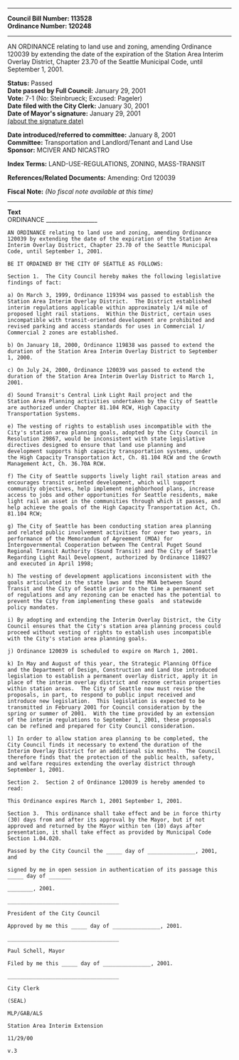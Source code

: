 * * * * *  
  
**Council Bill Number: [](#h0)[](#h2)113528**   
**Ordinance Number: 120248**  
  
* * * * *  
  
AN ORDINANCE relating to land use and zoning, amending Ordinance 120039 by extending the date of the expiration of the Station Area Interim Overlay District, Chapter 23.70 of the Seattle Municipal Code, until September 1, 2001.  
  
**Status:** Passed   
**Date passed by Full Council:** January 29, 2001   
**Vote:** 7-1 (No: Steinbrueck; Excused: Pageler)   
**Date filed with the City Clerk:** January 30, 2001   
**Date of Mayor's signature:** January 29, 2001   
[(about the signature date)](/~public/approvaldate.htm)   
  
  
**Date introduced/referred to committee:** January 8, 2001   
**Committee:** Transportation and Landlord/Tenant and Land Use   
**Sponsor:** MCIVER AND NICASTRO   
  
**Index Terms:** LAND-USE-REGULATIONS, ZONING, MASS-TRANSIT  
  
**References/Related Documents:** Amending: Ord 120039  
  
**Fiscal Note:** *(No fiscal note available at this time)*  
  
* * * * *  
  
**Text**  
    ORDINANCE __________________  
  
    AN ORDINANCE relating to land use and zoning, amending Ordinance  
    120039 by extending the date of the expiration of the Station Area  
    Interim Overlay District, Chapter 23.70 of the Seattle Municipal  
    Code, until September 1, 2001.  
  
    BE IT ORDAINED BY THE CITY OF SEATTLE AS FOLLOWS:  
  
    Section 1.  The City Council hereby makes the following legislative  
    findings of fact:  
  
    a) On March 3, 1999, Ordinance 119394 was passed to establish the  
    Station Area Interim Overlay District.  The District established  
    interim regulations applicable within approximately 1/4 mile of  
    proposed light rail stations.  Within the District, certain uses  
    incompatible with transit-oriented development are prohibited and  
    revised parking and access standards for uses in Commercial 1/  
    Commercial 2 zones are established.  
  
    b) On January 18, 2000, Ordinance 119838 was passed to extend the  
    duration of the Station Area Interim Overlay District to September  
    1, 2000.  
  
    c) On July 24, 2000, Ordinance 120039 was passed to extend the  
    duration of the Station Area Interim Overlay District to March 1,  
    2001.  
  
    d) Sound Transit's Central Link Light Rail project and the  
    Station Area Planning activities undertaken by the City of Seattle  
    are authorized under Chapter 81.104 RCW, High Capacity  
    Transportation Systems.  
  
    e) The vesting of rights to establish uses incompatible with the  
    City's station area planning goals, adopted by the City Council in  
    Resolution 29867, would be inconsistent with state legislative  
    directives designed to ensure that land use planning and  
    development supports high capacity transportation systems, under  
    the High Capacity Transportation Act, Ch. 81.104 RCW and the Growth  
    Management Act, Ch. 36.70A RCW.  
  
    f) The City of Seattle supports lively light rail station areas and  
    encourages transit oriented development, which will support  
    community objectives, help implement neighborhood plans, increase  
    access to jobs and other opportunities for Seattle residents, make  
    light rail an asset in the communities through which it passes, and  
    help achieve the goals of the High Capacity Transportation Act, Ch.  
    81.104 RCW;  
  
    g) The City of Seattle has been conducting station area planning  
    and related public involvement activities for over two years, in  
    performance of the Memorandum of Agreement (MOA) for  
    Intergovernmental Cooperation between The Central Puget Sound  
    Regional Transit Authority (Sound Transit) and The City of Seattle  
    Regarding Light Rail Development, authorized by Ordinance 118927  
    and executed in April 1998;  
  
    h) The vesting of development applications inconsistent with the  
    goals articulated in the state laws and the MOA between Sound  
    Transit and the City of Seattle prior to the time a permanent set  
    of regulations and any rezoning can be enacted has the potential to  
    prevent the City from implementing these goals  and statewide  
    policy mandates.  
  
    i) By adopting and extending the Interim Overlay District, the City  
    Council ensures that the City's station area planning process could  
    proceed without vesting of rights to establish uses incompatible  
    with the City's station area planning goals.  
  
    j) Ordinance 120039 is scheduled to expire on March 1, 2001.  
  
    k) In May and August of this year, the Strategic Planning Office  
    and the Department of Design, Construction and Land Use introduced  
    legislation to establish a permanent overlay district, apply it in  
    place of the interim overlay district and rezone certain properties  
    within station areas.  The City of Seattle now must revise the  
    proposals, in part, to respond to public input received and  
    introduce new legislation.  This legislation is expected to be  
    transmitted in February 2001 for Council consideration by the  
    spring or summer of 2001.  With the time provided by an extension  
    of the interim regulations to September 1, 2001, these proposals  
    can be refined and prepared for City Council consideration.  
  
    l) In order to allow station area planning to be completed, the  
    City Council finds it necessary to extend the duration of the  
    Interim Overlay District for an additional six months.  The Council  
    therefore finds that the protection of the public health, safety,  
    and welfare requires extending the overlay district through  
    September 1, 2001.  
  
    Section 2.  Section 2 of Ordinance 120039 is hereby amended to  
    read:  
  
    This Ordinance expires March 1, 2001 September 1, 2001.  
  
    Section 3.  This ordinance shall take effect and be in force thirty  
    (30) days from and after its approval by the Mayor, but if not  
    approved and returned by the Mayor within ten (10) days after  
    presentation, it shall take effect as provided by Municipal Code  
    Section 1.04.020.  
  
    Passed by the City Council the _____ day of _______________, 2001,  
    and  
  
    signed by me in open session in authentication of its passage this  
    _____ day of _______  
  
    ________, 2001.  
  
    ___________________________________  
  
    President of the City Council  
  
    Approved by me this _____ day of _______________, 2001.  
  
    ___________________________________  
  
    Paul Schell, Mayor  
  
    Filed by me this _____ day of _______________, 2001.  
  
    ___________________________________  
  
    City Clerk  
  
    (SEAL)  
  
    MLP/GAB/ALS  
  
    Station Area Interim Extension  
  
    11/29/00  
  
    v.3  
